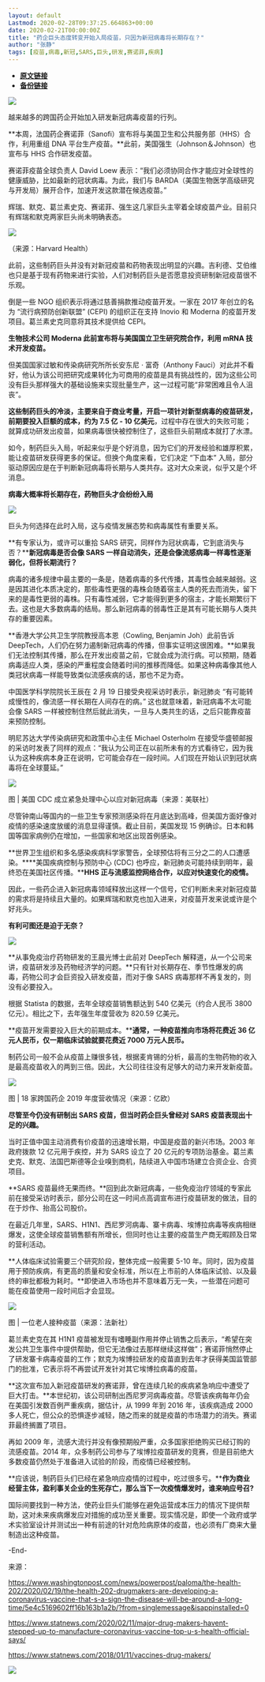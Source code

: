 ```yaml
---
layout: default
Lastmod: 2020-02-28T09:37:25.664863+00:00
date: 2020-02-21T00:00:00Z
title: "​药企巨头态度转变开始入局疫苗，只因为新冠病毒将长期存在？"
author: "张静"
tags: [疫苗,病毒,新冠,SARS,巨头,研发,赛诺菲,疾病]
---
```


* [**原文链接**](http://mp.weixin.qq.com/s?__biz=MzA3NTIyODUzNA==&amp;mid=2649582851&amp;idx=4&amp;sn=1b8bc8b7d59904aee9d6d539762302e1&amp;chksm=876a791ab01df00c03988787c24ce5e8c83274ead8744d3c3f98ceba1a050f73c2ca85af03d6#rd)
* [**备份链接**](http://archive.ph/IdgEI)


![](/images/post/4b73cd623c3538e2d6b7500a0721ac4e.jpg)

越来越多的跨国药企开始加入研发新冠病毒疫苗的行列。

**本周，法国药企赛诺菲（Sanofi）宣布将与美国卫生和公共服务部（HHS）合作，利用重组 DNA 平台生产疫苗。**此前，美国强生（Johnson＆Johnson）也宣布与 HHS 合作研发疫苗。

赛诺菲疫苗全球负责人 David Loew 表示：“我们必须协同合作才能应对全球性的健康威胁，比如最新的冠状病毒。为此，我们与 BARDA（美国生物医学高级研究与开发局）展开合作，加速开发这款潜在候选疫苗。”

辉瑞、默克、葛兰素史克、赛诺菲、强生这几家巨头主宰着全球疫苗产业。目前只有辉瑞和默克两家巨头尚未明确表态。

![](/images/post/44e15ef464300a978c118d671361e3bc.jpg)

（来源：Harvard Health）

此前，这些制药巨头并没有对新冠疫苗和药物表现出明显的兴趣。吉利德、艾伯维也只是基于现有药物来进行实验，人们对制药巨头是否愿意投资研制新冠疫苗很不乐观。

倒是一些 NGO 组织表示将通过慈善捐款推动疫苗开发。一家在 2017 年创立的名为 “流行病预防创新联盟” (CEPI) 的组织正在支持 Inovio 和 Moderna 的疫苗开发项目。葛兰素史克同意将其技术提供给 CEPI。

**生物技术公司 Moderna 此前宣布将与美国国立卫生研究院合作，利用 mRNA 技术开发疫苗。**

但美国国家过敏和传染病研究所所长安东尼 · 富奇（Anthony Fauci）对此并不看好，他认为该公司把研究成果转化为可商用的疫苗是具有挑战性的，因为这些公司没有巨头那样强大的基础设施来实现批量生产，这一过程可能“非常困难且令人沮丧”。

**这些制药巨头的冷淡，主要来自于商业考量，开启一项针对新型病毒的疫苗研发，前期要投入巨额的成本，约为 7.5 亿 - 10 亿美元**，过程中存在很大的失败可能；就算成功研发出疫苗，如果病毒很快被控制住了，这些巨头前期成本就打了水漂。

如今，制药巨头入局，听起来似乎是个好消息，因为它们的开发经验和雄厚积累，能让疫苗研发获得更多的保证。但换个角度来看，它们决定 “下血本” 入局，部分驱动原因应是在于判断新冠病毒将长期与人类共存。这对大众来说，似乎又是个坏消息。

**病毒大概率将长期存在，药物巨头才会纷纷入局**

![](/images/post/989fe6da862f54d65a0430ba9570152d.jpg)

巨头为何选择在此时入局，这与疫情发展态势和病毒属性有重要关系。

**有专家认为，或许可以重拾 SARS 研究，同样作为冠状病毒，它到底消失与否？****新冠病毒是否会像 SARS 一样自动消失，还是会像流感病毒一样毒性逐渐弱化，但将长期流行？**

病毒的诸多规律中最主要的一条是，随着病毒的多代传播，其毒性会越来越弱。这是因其进化本质决定的，那些毒性更强的毒株会随着宿主人类的死去而消失，留下来的是毒性更弱的毒株。只有毒性减弱，它才能得到更多的宿主，才能长期繁衍下去。这也是大多数病毒的结局。那么新冠病毒的弱毒性正是其有可能长期与人类共存的重要因素。

**香港大学公共卫生学院教授高本恩（Cowling, Benjamin Joh）此前告诉 DeepTech，人们仍在努力遏制新冠病毒的传播，但事实证明这很困难。**如果我们无法控制其传播，那么在开发出疫苗之前，它就会成为流行病。可以预期，随着病毒适应人类，感染的严重程度会随着时间的推移而降低。如果这种病毒像其他人类冠状病毒一样能导致类似流感疾病的话，那也不足为奇。

中国医学科学院院长王辰在 2 月 19 日接受央视采访时表示，新冠肺炎 “有可能转成慢性的，像流感一样长期在人间存在的病。” 这也就意味着，新冠病毒不太可能会像 SARS 一样被控制住然后就此消失，一旦与人类共生的话，之后只能靠疫苗来预防控制。

明尼苏达大学传染病研究和政策中心主任 Michael Osterholm 在接受华盛顿邮报的采访时发表了同样的观点：“我认为公司正在以前所未有的方式看待它，因为我认为这种疾病本身正在说明，它可能会存在一段时间。人们现在开始认识到冠状病毒将在全球蔓延。”

![](/images/post/aecdb2b142b7239b12916fc138266e11.jpg)

图 | 美国 CDC 成立紧急处理中心以应对新冠病毒（来源：美联社）

尽管钟南山等国内的一些卫生专家预测感染将在月底达到高峰，但美国方面好像对疫情的感染速度放缓的消息显得谨慎。截止目前，美国发现 15 例确诊。日本和韩国等国家病例仍在增加，一些国家和地区出现首例感染。

**世界卫生组织和多名感染疾病科学家警告，全球预估将有三分之二的人口遭感染。****美国疾病控制与预防中心 (CDC) 也呼应，新冠肺炎可能持续到明年，最终恐在美国社区传播。****HHS 正与流感监控网络合作，以应对快速变化的疫情。**

因此，一些药企进入新冠病毒领域释放出这样一个信号，它们判断未来对新冠疫苗的需求将是持续且大量的。如果辉瑞和默克也加入进来，对疫苗开发来说或许是个好兆头。

**有利可图还是迫于无奈？**

![](/images/post/989fe6da862f54d65a0430ba9570152d.jpg)

**从事免疫治疗药物研发的王晨光博士此前对 DeepTech 解释道，从一个公司来讲，疫苗研发涉及药物经济学的问题。**只有针对长期存在、季节性爆发的病毒，药物公司才会巨资投入研发疫苗，而对于像 SARS 病毒那样不再复发的，则没有必要投入。

根据 Statista 的数据，去年全球疫苗销售额达到 540 亿美元（约合人民币 3800 亿元）。相比之下，去年强生年度营收为 820.59 亿美元。

**疫苗开发需要投入巨大的前期成本。****通常，一种疫苗推向市场将花费近 36 亿元人民币，仅一期临床试验就要花费近 7000 万元人民币。**

制药公司一般不会从疫苗上赚很多钱，根据麦肯锡的分析，最高的生物药物的收入是最高疫苗收入的两到三倍。因此，大公司往往没有足够大的动力来开发新疫苗。

![](/images/post/12c9d05c0067fb79e95cade5a60f1ef9.jpg)

图 | 18 家跨国药企 2019 年度营收情况（来源：亿欧）

**尽管至今仍没有研制出 SARS 疫苗，但当时药企巨头曾经对 SARS 疫苗表现出十足的兴趣。**

当时正值中国主动消费有价疫苗的迅速增长期，中国是疫苗的新兴市场。2003 年政府拨款 12 亿元用于疾控，并为 SARS 设立了 20 亿元的专项防治基金。葛兰素史克、默克、法国巴斯德等企业嗅到商机，陆续进入中国市场建立合资企业、合资项目。

**SARS 疫苗最终无果而终。**回到此次新冠病毒，一些免疫治疗领域的专家此前在接受采访时表示，部分公司在这一时间点高调宣布进行疫苗研发的做法，目的在于炒作、抬高公司股价。

在最近几年里，SARS、H1N1、西尼罗河病毒、寨卡病毒、埃博拉病毒等疾病相继爆发，这使全球疫苗销售额有所增长，但同时也让主要的疫苗生产商无暇顾及日常的营利活动。

**人体临床试验需要三个研究阶段，整体完成一般需要 5-10 年。同时，因为疫苗用于预防疾病，有更高的质量和安全标准，所以在上市前的人体临床试验、以及最终的审批都极为耗时。**即使进入市场也并不意味着万无一失，一些潜在问题可能在疫苗使用一段时间后才会显现。

![](/images/post/ff225a749f7c22535d081241414cdda5.jpg)

图 | 一位老人接种疫苗（来源：法新社）

葛兰素史克在其 H1N1 疫苗被发现有嗜睡副作用并停止销售之后表示，“希望在突发公共卫生事件中提供帮助，但它无法像过去那样继续这样做”；赛诺菲悄然停止了研发寨卡病毒疫苗的工作；默克为埃博拉研发的疫苗直到去年才获得美国监管部门的批准，它表示将不再尝试开发针对其它埃博拉病毒的疫苗。

**这次宣布加入新冠疫苗研发的赛诺菲，曾在连续几轮的疾病紧急响应中遭受了巨大打击。**本世纪初，该公司研制出西尼罗河病毒疫苗。尽管该疾病每年仍会在美国引发数百例严重疾病，据估计，从 1999 年到 2016 年，该疾病造成 2000 多人死亡，但公众的恐惧逐步减轻，随之而来的就是疫苗的市场潜力的消失。赛诺菲最终搁置了项目。

再如 2009 年，流感大流行并没有像预期般严重，众多国家拒绝购买已经订购的流感疫苗。2014 年，众多制药公司参与了埃博拉疫苗研发的竞赛，但是目前绝大多数疫苗仍然处于准备进入试验的阶段，而疫情已经被控制。

**应该说，制药巨头们已经在紧急响应疫情的过程中，吃过很多亏。****作为商业经营主体，盈利事关企业的生死存亡，那么当下一次疫情爆发时，谁来响应号召?**

国际间要找到一种方法，使药业巨头们能够在避免运营成本压力的情况下提供帮助，这对未来疾病爆发应对措施的成功至关重要。现实情况是，即使一个政府或学术实验室设计并测试出一种有前途的针对危险病原体的疫苗，也必须有厂商来大量制造出这种疫苗。

\-End-

来源：

https://www.washingtonpost.com/news/powerpost/paloma/the-health-202/2020/02/19/the-health-202-drugmakers-are-developing-a-coronavirus-vaccine-that-s-a-sign-the-disease-will-be-around-a-long-time/5e4c5169602ff16b163b1a2b/?from=singlemessage&isappinstalled=0

https://www.statnews.com/2020/02/11/major-drug-makers-havent-stepped-up-to-manufacture-coronavirus-vaccine-top-u-s-health-official-says/

https://www.statnews.com/2018/01/11/vaccines-drug-makers/

![](/images/post/13a28951ea4dbb734ce292776504b6d9.jpg)

